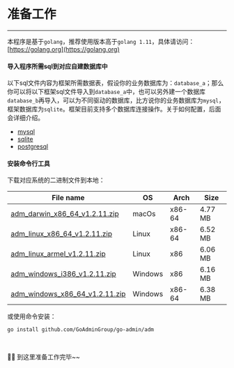 # 准备工作
---

本程序是基于```golang```，推荐使用版本高于```golang 1.11```，具体请访问：[https://golang.org](https://golang.org)

#### 导入程序所需sql到对应自建数据库中

以下sql文件内容为框架所需数据表，假设你的业务数据库为：```database_a```；那么你可以将以下框架sql文件导入到```database_a```中，也可以另外建一个数据库```database_b```再导入，可以为不同驱动的数据库，比方说你的业务数据库为```mysql```，框架数据库为```sqlite```。框架目前支持多个数据库连接操作。关于如何配置，后面会详细介绍。

- [mysql](https://raw.githubusercontent.com/GoAdminGroup/go-admin/master/data/admin.sql)
- [sqlite](https://raw.githubusercontent.com/GoAdminGroup/go-admin/master/data/admin.db)
- [postgresql](https://raw.githubusercontent.com/GoAdminGroup/go-admin/master/data/admin.pgsql)

#### 安装命令行工具

下载对应系统的二进制文件到本地：

|  File name   | OS  | Arch  | Size  |
|  ----  | ----  | ----  |----  |
| [adm_darwin_x86_64_v1.2.11.zip](http://file.go-admin.cn/go_admin/cli/v1_2_11/adm_darwin_x86_64_v1.2.11.zip)  | macOs | x86-64 | 4.77 MB
| [adm_linux_x86_64_v1.2.11.zip](http://file.go-admin.cn/go_admin/cli/v1_2_11/adm_linux_x86_64_v1.2.11.zip)  | Linux | x86-64   | 6.52 MB
| [adm_linux_armel_v1.2.11.zip](http://file.go-admin.cn/go_admin/cli/v1_2_11/adm_linux_armel_v1.2.11.zip)  | Linux | x86   | 6.06 MB
| [adm_windows_i386_v1.2.11.zip](http://file.go-admin.cn/go_admin/cli/v1_2_11/adm_windows_i386_v1.2.11.zip)  | Windows | x86  |6.16 MB
| [adm_windows_x86_64_v1.2.11.zip](http://file.go-admin.cn/go_admin/cli/v1_2_11/adm_windows_x86_64_v1.2.11.zip)  | Windows | x86-64   |6.38 MB



或使用命令安装：

```
go install github.com/GoAdminGroup/go-admin/adm
```

<br>

🍺🍺 到这里准备工作完毕~~